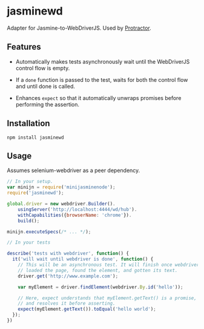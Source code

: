 jasminewd
=========

Adapter for Jasmine-to-WebDriverJS. Used by [Protractor](http://www.github.com/angular/protractor).


Features
--------

 - Automatically makes tests asynchronously wait until the WebDriverJS control flow is empty.

 - If a `done` function is passed to the test, waits for both the control flow and until done is called.

 - Enhances `expect` so that it automatically unwraps promises before performing the assertion.

Installation
------------
```
npm install jasminewd
```

Usage
-----

Assumes selenium-webdriver as a peer dependency.

```js
// In your setup.
var minijn = require('minijasminenode');
require('jasminewd');

global.driver = new webdriver.Builder().
    usingServer('http://localhost:4444/wd/hub').
    withCapabilities({browserName: 'chrome'}).
    build();

minijn.executeSpecs(/* ... */);

// In your tests

describe('tests with webdriver', function() {
  it('will wait until webdriver is done', function() {
    // This will be an asynchronous test. It will finish once webdriver has
    // loaded the page, found the element, and gotten its text.
    driver.get('http://www.example.com');

    var myElement = driver.findElement(webdriver.By.id('hello'));

    // Here, expect understands that myElement.getText() is a promise,
    // and resolves it before asserting.
    expect(myElement.getText()).toEqual('hello world');
  });
})
```
